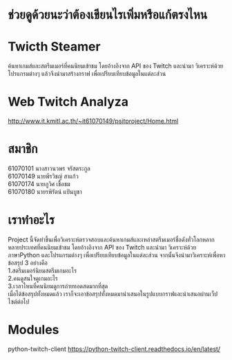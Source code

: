 # ช่วยดูด้วยนะว่าต้องเขียนไรเพิ่มหรือแก้ตรงไหน
# Twicth Steamer

ค้นหาเกมส์และสตรีมเมอร์ที่คนนิยมเข้าชม 
โดยอ้างอิงจาก API ของ Twitch และนำมา 
วิเคราะห์ด้วยโปรแกรมต่างๆ แล้วจึงนำมาสร้างกราฟ 
เพื่อเปรียบเทียบข้อมูลในแต่ละส่วน

# Web Twitch Analyza
http://www.it.kmitl.ac.th/~it61070149/psitproject/Home.html
# สมาชิก
 61070101 นางสาวนวพร  จรัสตระกูล <br /> 
 61070149 นายพีรวิชญ์ สาแก้ว <br />
 61070174 นายภูวิศ  เชื้อชม <br />
 61070180 นายรพิรัตน์ แป้นบูชา <br />

# เราทำอะไร
Project นี้จัดทำขึ้นเพื่อวิเคราะห์ตรวจสอบและค้นหาเกมส์และเหล่าสตรีมเมอร์ชื่อดังทั่วโลกหลากหลายประเทศที่คนนิยมเข้าชม โดยอ้างอิงจาก API ของ Twitch และนำมา วิเคราะห์ด้วยภาษาPython และโปรแกรมต่างๆ เพื่อเปรียบเทียบข้อมูลในแต่ละส่วน จากนั้นจึงนำมาวิเคราะห์เพื่อหาข้อสรุป 3 อย่างคือ <br /> 
 1.สตรีมเมอร์นิยมสตรีมเกมอะไร <br /> 
 2.คนดูสนใจดูเกมอะไร <br /> 
 3.เวลาไหนที่คนนิยมดูการถ่ายทอดสดมากที่สุด <br /> 
 เมื่อได้ข้อสรุปทั้งหมดแล้ว เราก็จะเอาข้อสรุปทั้งหมดมานำเสนอในรูปแบบกราฟและนำเสนอผ่านเว็ปไซต์ต่อไป

# Modules
python-twitch-client
https://python-twitch-client.readthedocs.io/en/latest/
